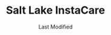 ---
layout: location-page
date: Last Modified
description: "Local COVID-19 testing is available at Salt Lake InstaCare in Salt Lake City, Utah, USA."
permalink: "locations/utah/salt-lake-city/salt-lake-instacare/"
tags:
  - locations
  - utah
title: Salt Lake InstaCare
uniqueName: salt-lake-instacare
state: Utah
stateAbbr: UT
hood: "Salt Lake City"
address: "389 S 900 E"
city: "Salt Lake City"
zip: "84102"
zipsNearby: "82930 82931 84003 84004 84301 84006 84010 84011 84054 84087 84302 84324 84013 84014 84015 84016 84056 84075 84089 84017 84024 84307 84020 84022 84310 84626 84628 84025 84633 84029 84032 84033 84315 84317 84319 84036 84061 84037 84040 84041 84005 84043 84045 84044 84047 84049 84018 84050 84055 84201 84244 84401 84402 84403 84404 84405 84407 84408 84409 84412 84414 84415 84057 84058 84059 84097 84328 84060 84068 84098 84651 84042 84062 84601 84602 84603 84604 84605 84606 84065 84095 84096 84067 84069 84653 84101 84102 84103 84104 84105 84106 84107 84108 84109 84110 84111 84112 84113 84114 84115 84116 84117 84118 84119 84120 84121 84122 84123 84124 84125 84126 84127 84128 84129 84130 84131 84132 84133 84134 84136 84138 84139 84141 84143 84145 84147 84148 84150 84151 84152 84157 84158 84165 84170 84171 84180 84184 84189 84190 84199 84070 84090 84091 84092 84093 84094 84655 84660 84663 84664 84071 84031 84074 84080 84082 84339 84081 84084 84088 84340 84086 84144" 
mapUrl: "http://maps.apple.com/?q=Salt+Lake+InstaCare&address=389+S+900+E,Salt+Lake+City,Utah,84102"
locationType: Drive-thru
phone: "385-282-2400"
website: "https://intermountainhealthcare.org/locations/salt-lake-clinic/"
onlineBooking: undefined
closed: undefined
closedUpdate: April 20th, 2020
notes: "Requires phone screen."
days: Everyday
hours: 9AM-5PM
ctaMessage: Learn more
ctaUrl: "https://intermountainhealthcare.org/locations/salt-lake-clinic/"
---